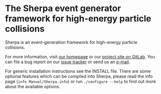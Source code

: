 # The Sherpa event generator framework for high-energy particle collisions

Sherpa is an event-generation framework for high-energy
particle collisions.

For more information, visit [our homepage](http://sherpa-team.gitlab.io)
or our [project site on GitLab](https://gitlab.com/sherpa-team/sherpa).
You can file a bug report on our [issue tracker](https://gitlab.com/sherpa-team/sherpa/issues)
or send us an [e-mail](sherpa@projects.hepforge.org).

For generic installation instructions see the INSTALL file. There are
some optional features which can be compiled into Sherpa, please read the
info page (`info Manual/Sherpa.info`) or run `./configure --help` to find
out more about the available options.
